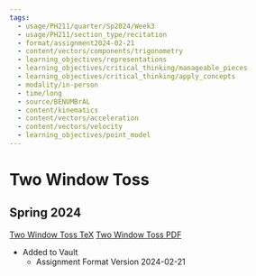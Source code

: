 ```yaml
---
tags:
  - usage/PH211/quarter/Sp2024/Week3
  - usage/PH211/section_type/recitation
  - format/assignment2024-02-21
  - content/vectors/components/trigonometry
  - learning_objectives/representations
  - learning_objectives/critical_thinking/manageable_pieces
  - learning_objectives/critical_thinking/apply_concepts
  - modality/in-person
  - time/long
  - source/BENUMBrAL
  - content/kinematics
  - content/vectors/acceleration
  - content/vectors/velocity
  - learning_objectives/point_model
---
```

# Two Window Toss
## Spring 2024
[Two Window Toss TeX](./Two_Window_Toss.tex)
[Two Window Toss PDF](./Two_Window_Toss.pdf)
* Added to Vault
	* Assignment Format Version 2024-02-21